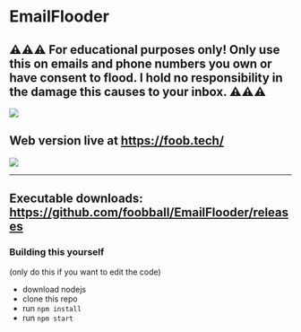# EmailFlooder
## ⚠⚠⚠ For educational purposes only! Only use this on emails and phone numbers you own or have consent to flood. I hold no responsibility in the damage this causes to your inbox. ⚠⚠⚠

<img src='https://media.discordapp.net/attachments/521029922358165517/822857407591481344/image0.png?width=261&height=565'>

## Web version live at https://foob.tech/
<img src='https://media.discordapp.net/attachments/814945449596289029/823337834983325776/unknown.png'>

---

## Executable downloads: https://github.com/foobball/EmailFlooder/releases

### Building this yourself
(only do this if you want to edit the code)

- download nodejs
- clone this repo
- run `npm install` 
- run `npm start` 
